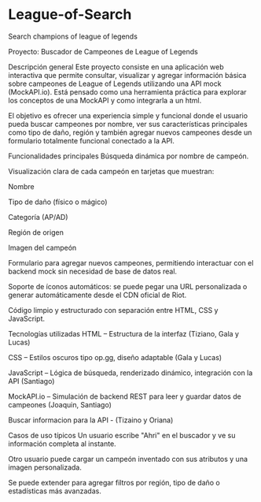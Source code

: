 # League-of-Search
Search champions of league of legends

Proyecto: Buscador de Campeones de League of Legends

Descripción general
Este proyecto consiste en una aplicación web interactiva que permite consultar, visualizar y agregar información básica sobre campeones de League of Legends utilizando una API mock (MockAPI.io). Está pensado como una herramienta práctica para explorar los conceptos de una MockAPI y como integrarla a un html.

El objetivo es ofrecer una experiencia simple y funcional donde el usuario pueda buscar campeones por nombre, ver sus características principales como tipo de daño, región y también agregar nuevos campeones desde un formulario totalmente funcional conectado a la API.

  Funcionalidades principales
  Búsqueda dinámica por nombre de campeón.

  Visualización clara de cada campeón en tarjetas que muestran:

Nombre

Tipo de daño (físico o mágico)

Categoría (AP/AD)

Región de origen

Imagen del campeón

   Formulario para agregar nuevos campeones, permitiendo interactuar con el backend mock sin necesidad de base de datos real.

   Soporte de íconos automáticos: se puede pegar una URL personalizada o generar automáticamente desde el CDN oficial de Riot.

   Código limpio y estructurado con separación entre HTML, CSS y JavaScript.

   Tecnologías utilizadas
HTML – Estructura de la interfaz (Tiziano, Gala y Lucas)

CSS – Estilos oscuros tipo op.gg, diseño adaptable (Gala y Lucas)

JavaScript – Lógica de búsqueda, renderizado dinámico, integración con la API (Santiago)

MockAPI.io – Simulación de backend REST para leer y guardar datos de campeones (Joaquin, Santiago)

Buscar informacion para la API - (Tizaino y Oriana)

   Casos de uso típicos
Un usuario escribe "Ahri" en el buscador y ve su información completa al instante.

Otro usuario puede cargar un campeón inventado con sus atributos y una imagen personalizada.

Se puede extender para agregar filtros por región, tipo de daño o estadísticas más avanzadas.




